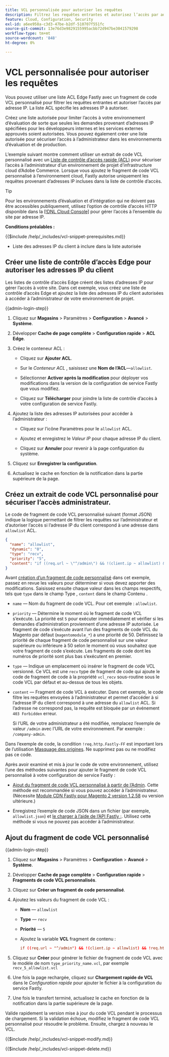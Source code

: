 ```yaml
---
title: VCL personnalisée pour autoriser les requêtes
description: Filtrez les requêtes entrantes et autorisez l’accès par adresse IP pour les sites Adobe Commerce à l’aide d’une liste de contrôle d’accès Fastly Edge et d’un extrait de code VCL personnalisé.
feature: Cloud, Configuration, Security
exl-id: a6ee958a-c3d3-47be-b2df-510707f551fc
source-git-commit: 13e76d3e9829155995acbb72d947be3041579298
workflow-type: tm+mt
source-wordcount: '848'
ht-degree: 0%

---
```


# VCL personnalisée pour autoriser les requêtes

Vous pouvez utiliser une liste ACL Edge Fastly avec un fragment de code VCL personnalisé pour filtrer les requêtes entrantes et autoriser l’accès par adresse IP. La liste ACL spécifie les adresses IP à autoriser.

Créez une liste autorisée pour limiter l’accès à votre environnement d’évaluation de sorte que seules les demandes provenant d’adresses IP spécifiées pour les développeurs internes et les services externes approuvés soient autorisées. Vous pouvez également créer une liste autorisée pour sécuriser l’accès à l’administrateur dans les environnements d’évaluation et de production.

L’exemple suivant montre comment utiliser un extrait de code VCL personnalisé avec un [Liste de contrôle d’accès rapide (ACL)](https://docs.fastly.com/guides/access-control-lists/about-acls) pour sécuriser l’accès à l’administrateur d’un environnement de projet d’infrastructure cloud d’Adobe Commerce. Lorsque vous ajoutez le fragment de code VCL personnalisé à l’environnement cloud, Fastly autorise uniquement les requêtes provenant d’adresses IP incluses dans la liste de contrôle d’accès.

>[!TIP]
>
>Pour les environnements d’évaluation et d’intégration qui ne doivent pas être accessibles publiquement, utilisez l’option de contrôle d’accès HTTP disponible dans la [[!DNL Cloud Console]](../project/overview.md#access-the-project-web-interface) pour gérer l’accès à l’ensemble du site par adresse IP.

**Conditions préalables :**


{{$include /help/_includes/vcl-snippet-prerequisites.md}}

- Liste des adresses IP du client à inclure dans la liste autorisée

## Créer une liste de contrôle d’accès Edge pour autoriser les adresses IP du client

Les listes de contrôle d’accès Edge créent des listes d’adresses IP pour gérer l’accès à votre site. Dans cet exemple, vous créez une liste de contrôle d’accès Edge et ajoutez la liste des adresses IP du client autorisées à accéder à l’administrateur de votre environnement de projet.

{{admin-login-step}}

1. Cliquez sur **Magasins** > Paramètres > **Configuration** > **Avancé** > **Système**.

1. Développer **Cache de page complète** > **Configuration rapide** > **ACL Edge**.

1. Créez le conteneur ACL :

   - Cliquez sur **Ajouter ACL**.

   - Sur le *Conteneur ACL* , saisissez une **Nom de l’ACL**—`allowlist`.

   - Sélectionner **Activer après la modification** pour déployer vos modifications dans la version de la configuration de service Fastly que vous modifiez.

   - Cliquez sur **Télécharger** pour joindre la liste de contrôle d’accès à votre configuration de service Fastly.

1. Ajoutez la liste des adresses IP autorisées pour accéder à l’administrateur :

   - Cliquez sur l’icône Paramètres pour le `allowlist` ACL.

   - Ajoutez et enregistrez le *Valeur IP* pour chaque adresse IP du client.

   - Cliquez sur **Annuler** pour revenir à la page configuration du système.

1. Cliquez sur **Enregistrer la configuration**.

1. Actualisez le cache en fonction de la notification dans la partie supérieure de la page.

## Créez un extrait de code VCL personnalisé pour sécuriser l’accès administrateur.

Le code de fragment de code VCL personnalisé suivant (format JSON) indique la logique permettant de filtrer les requêtes sur l’administrateur et d’autoriser l’accès si l’adresse IP du client correspond à une adresse dans `allowlist` ACL.

```json
{
  "name": "allowlist",
  "dynamic": "0",
  "type": "recv",
  "priority": "5",
  "content": "if ((req.url ~ \"^/admin\") && !(client.ip ~ allowlist) && !req.http.Fastly-FF) { error 403 \"Forbidden\"; }"
}
```

Avant [création d’un fragment de code personnalisé](https://experienceleague.adobe.com/docs/commerce-cloud-service/user-guide/cdn/custom-vcl-snippets/fastly-vcl-allowlist.html#add-the-custom-vcl-snippet) dans cet exemple, passez en revue les valeurs pour déterminer si vous devez apporter des modifications. Saisissez ensuite chaque valeur dans les champs respectifs, tels que `type` dans le champ Type , `content` dans le champ Contenu .

- `name` — Nom du fragment de code VCL. Pour cet exemple : `allowlist`.

- `priority` — Détermine le moment où le fragment de code VCL s’exécute. La priorité est `5` pour exécuter immédiatement et vérifier si les demandes d’administration proviennent d’une adresse IP autorisée. Le fragment de code s’exécute avant l’un des fragments de code VCL du Magento par défaut (`magentomodule_*`) a une priorité de 50. Définissez la priorité de chaque fragment de code personnalisé sur une valeur supérieure ou inférieure à 50 selon le moment où vous souhaitez que votre fragment de code s’exécute. Les fragments de code dont les numéros de priorité sont plus bas s’exécutent en premier.

- `type` — Indique un emplacement où insérer le fragment de code VCL versionné. Ce VCL est une `recv` type de fragment de code qui ajoute le code de fragment de code à la propriété `vcl_recv` sous-routine sous le code VCL par défaut et au-dessus de tous les objets.

- `content` — Fragment de code VCL à exécuter. Dans cet exemple, le code filtre les requêtes envoyées à l’administrateur et permet d’accéder à si l’adresse IP du client correspond à une adresse du `allowlist` ACL. Si l’adresse ne correspond pas, la requête est bloquée par un événement `403 Forbidden` erreur.

  Si l’URL de votre administrateur a été modifiée, remplacez l’exemple de valeur `/admin` avec l’URL de votre environnement. Par exemple : `/company-admin`.

Dans l’exemple de code, la condition `!req.http.Fastly-FF` est important lors de l’utilisation [Masquage des origines](fastly-custom-cache-configuration.md#configure-back-ends-and-origin-shielding). Ne supprimez pas ou ne modifiez pas ce code.

Après avoir examiné et mis à jour le code de votre environnement, utilisez l’une des méthodes suivantes pour ajouter le fragment de code VCL personnalisé à votre configuration de service Fastly :

- [Ajout du fragment de code VCL personnalisé à partir de l’Admin](#add-the-custom-vcl-snippet). Cette méthode est recommandée si vous pouvez accéder à l’administrateur. (Nécessite [Module CDN Fastly pour Magento 2 version 1.2.58](fastly-configuration.md#upgrade) ou version ultérieure.)

- Enregistrez l’exemple de code JSON dans un fichier (par exemple, `allowlist.json`) et [le charger à l’aide de l’API Fastly ;](fastly-vcl-custom-snippets.md#manage-custom-vcl-snippets-using-the-api). Utilisez cette méthode si vous ne pouvez pas accéder à l’administrateur.

## Ajout du fragment de code VCL personnalisé

{{admin-login-step}}

1. Cliquez sur **Magasins** > Paramètres > **Configuration** > **Avancé** > **Système**.

1. Développer **Cache de page complète** > **Configuration rapide** > **Fragments de code VCL personnalisés**.

1. Cliquez sur **Créer un fragment de code personnalisé**.

1. Ajoutez les valeurs du fragment de code VCL :

   - **Nom** — `allowlist`

   - **Type** — `recv`

   - **Priorité** — `5`

   - Ajoutez la variable **VCL** fragment de contenu :

     ```conf
     if ((req.url ~ "^/admin") && !(client.ip ~ allowlist) && !req.http.Fastly-FF) { error 403 "Forbidden";}
     ```

1. Cliquez sur **Créer** pour générer le fichier de fragment de code VCL avec le modèle de nom `type_priority_name.vcl`, par exemple `recv_5_allowlist.vcl`

1. Une fois la page rechargée, cliquez sur **Chargement rapide de VCL** dans le *Configuration rapide* pour ajouter le fichier à la configuration du service Fastly.

1. Une fois le transfert terminé, actualisez le cache en fonction de la notification dans la partie supérieure de la page.

Valide rapidement la version mise à jour du code VCL pendant le processus de chargement. Si la validation échoue, modifiez le fragment de code VCL personnalisé pour résoudre le problème. Ensuite, chargez à nouveau le VCL.

{{$include /help/_includes/vcl-snippet-modify.md}}

{{$include /help/_includes/vcl-snippet-delete.md}}
